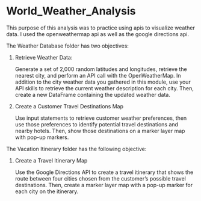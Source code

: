 # World_Weather_Analysis

This purpose of this analysis was to practice using apis to visualize weather data. I used the openweathermap api as well as the google directions api.



The Weather Database folder has two objectives:

1. Retrieve Weather Data: 

    Generate a set of 2,000 random latitudes and longitudes, retrieve the nearest city, and perform an API call with the OpenWeatherMap. In addition to the city weather data you gathered in this module, use your API skills to retrieve the current weather description for each city. Then, create a new DataFrame containing the updated weather data.

2. Create a Customer Travel Destinations Map 

    Use input statements to retrieve customer weather preferences, then use those preferences to identify potential travel destinations and nearby hotels. Then, show those destinations on a marker layer map with pop-up markers.



The Vacation Itinerary folder has the following objective:

1. Create a Travel Itinerary Map 

    Use the Google Directions API to create a travel itinerary that shows the route between four cities chosen from the customer’s possible travel destinations. Then, create a marker layer map with a pop-up marker for each city on the itinerary.